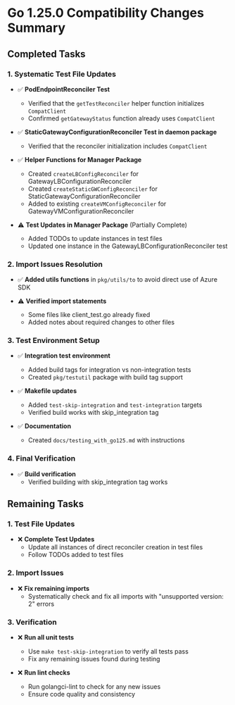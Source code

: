 # Go 1.25.0 Compatibility Changes Summary

## Completed Tasks

### 1. Systematic Test File Updates
- ✅ **PodEndpointReconciler Test**
  - Verified that the `getTestReconciler` helper function initializes `CompatClient`
  - Confirmed `getGatewayStatus` function already uses `CompatClient`

- ✅ **StaticGatewayConfigurationReconciler Test in daemon package**
  - Verified that the reconciler initialization includes `CompatClient`

- ✅ **Helper Functions for Manager Package**
  - Created `createLBConfigReconciler` for GatewayLBConfigurationReconciler
  - Created `createStaticGWConfigReconciler` for StaticGatewayConfigurationReconciler
  - Added to existing `createVMConfigReconciler` for GatewayVMConfigurationReconciler

- ⚠️ **Test Updates in Manager Package** (Partially Complete)
  - Added TODOs to update instances in test files
  - Updated one instance in the GatewayLBConfigurationReconciler test

### 2. Import Issues Resolution
- ✅ **Added utils functions** in `pkg/utils/to` to avoid direct use of Azure SDK

- ⚠️ **Verified import statements**
  - Some files like client_test.go already fixed
  - Added notes about required changes to other files

### 3. Test Environment Setup
- ✅ **Integration test environment**
  - Added build tags for integration vs non-integration tests
  - Created `pkg/testutil` package with build tag support

- ✅ **Makefile updates**
  - Added `test-skip-integration` and `test-integration` targets
  - Verified build works with skip_integration tag

- ✅ **Documentation**
  - Created `docs/testing_with_go125.md` with instructions

### 4. Final Verification
- ✅ **Build verification**
  - Verified building with skip_integration tag works

## Remaining Tasks

### 1. Test File Updates
- ❌ **Complete Test Updates**
  - Update all instances of direct reconciler creation in test files
  - Follow TODOs added to test files

### 2. Import Issues
- ❌ **Fix remaining imports**
  - Systematically check and fix all imports with "unsupported version: 2" errors

### 3. Verification
- ❌ **Run all unit tests**
  - Use `make test-skip-integration` to verify all tests pass
  - Fix any remaining issues found during testing

- ❌ **Run lint checks**
  - Run golangci-lint to check for any new issues
  - Ensure code quality and consistency
